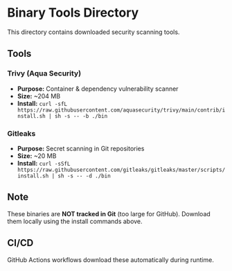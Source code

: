 # Binary Tools Directory

This directory contains downloaded security scanning tools.

## Tools

### Trivy (Aqua Security)
- **Purpose:** Container & dependency vulnerability scanner
- **Size:** ~204 MB
- **Install:** `curl -sfL https://raw.githubusercontent.com/aquasecurity/trivy/main/contrib/install.sh | sh -s -- -b ./bin`

### Gitleaks
- **Purpose:** Secret scanning in Git repositories
- **Size:** ~20 MB
- **Install:** `curl -sSfL https://raw.githubusercontent.com/gitleaks/gitleaks/master/scripts/install.sh | sh -s -- -d ./bin`

## Note

These binaries are **NOT tracked in Git** (too large for GitHub).
Download them locally using the install commands above.

## CI/CD

GitHub Actions workflows download these automatically during runtime.

